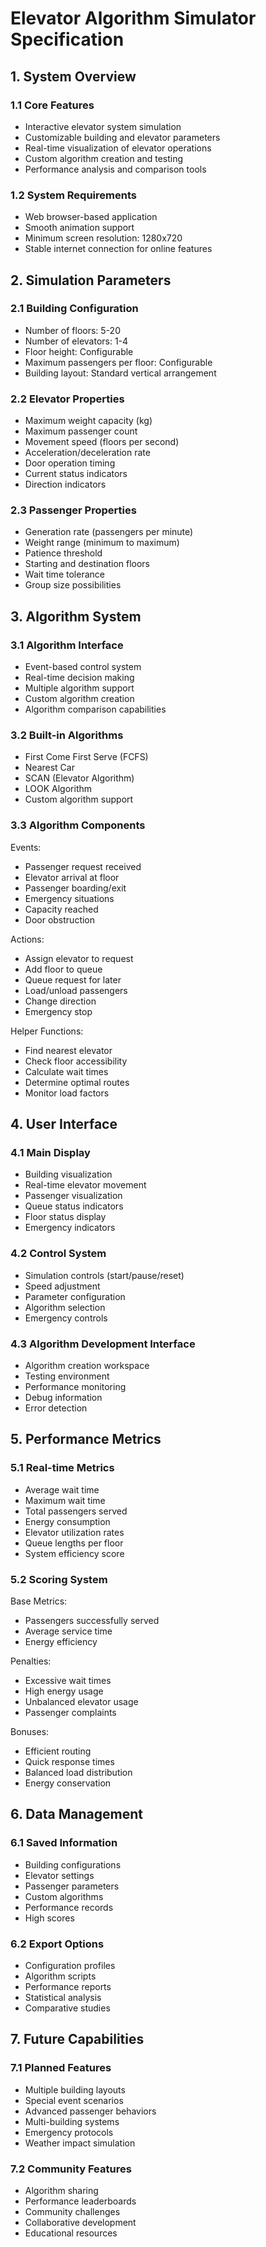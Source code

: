 # Elevator Algorithm Simulator Specification

## 1. System Overview

### 1.1 Core Features
- Interactive elevator system simulation
- Customizable building and elevator parameters
- Real-time visualization of elevator operations
- Custom algorithm creation and testing
- Performance analysis and comparison tools

### 1.2 System Requirements
- Web browser-based application
- Smooth animation support
- Minimum screen resolution: 1280x720
- Stable internet connection for online features

## 2. Simulation Parameters

### 2.1 Building Configuration
- Number of floors: 5-20
- Number of elevators: 1-4
- Floor height: Configurable
- Maximum passengers per floor: Configurable
- Building layout: Standard vertical arrangement

### 2.2 Elevator Properties
- Maximum weight capacity (kg)
- Maximum passenger count
- Movement speed (floors per second)
- Acceleration/deceleration rate
- Door operation timing
- Current status indicators
- Direction indicators

### 2.3 Passenger Properties
- Generation rate (passengers per minute)
- Weight range (minimum to maximum)
- Patience threshold
- Starting and destination floors
- Wait time tolerance
- Group size possibilities

## 3. Algorithm System

### 3.1 Algorithm Interface
- Event-based control system
- Real-time decision making
- Multiple algorithm support
- Custom algorithm creation
- Algorithm comparison capabilities

### 3.2 Built-in Algorithms
- First Come First Serve (FCFS)
- Nearest Car
- SCAN (Elevator Algorithm)
- LOOK Algorithm
- Custom algorithm support

### 3.3 Algorithm Components
Events:
- Passenger request received
- Elevator arrival at floor
- Passenger boarding/exit
- Emergency situations
- Capacity reached
- Door obstruction

Actions:
- Assign elevator to request
- Add floor to queue
- Queue request for later
- Load/unload passengers
- Change direction
- Emergency stop

Helper Functions:
- Find nearest elevator
- Check floor accessibility
- Calculate wait times
- Determine optimal routes
- Monitor load factors

## 4. User Interface

### 4.1 Main Display
- Building visualization
- Real-time elevator movement
- Passenger visualization
- Queue status indicators
- Floor status display
- Emergency indicators

### 4.2 Control System
- Simulation controls (start/pause/reset)
- Speed adjustment
- Parameter configuration
- Algorithm selection
- Emergency controls

### 4.3 Algorithm Development Interface
- Algorithm creation workspace
- Testing environment
- Performance monitoring
- Debug information
- Error detection

## 5. Performance Metrics

### 5.1 Real-time Metrics
- Average wait time
- Maximum wait time
- Total passengers served
- Energy consumption
- Elevator utilization rates
- Queue lengths per floor
- System efficiency score

### 5.2 Scoring System
Base Metrics:
- Passengers successfully served
- Average service time
- Energy efficiency

Penalties:
- Excessive wait times
- High energy usage
- Unbalanced elevator usage
- Passenger complaints

Bonuses:
- Efficient routing
- Quick response times
- Balanced load distribution
- Energy conservation

## 6. Data Management

### 6.1 Saved Information
- Building configurations
- Elevator settings
- Passenger parameters
- Custom algorithms
- Performance records
- High scores

### 6.2 Export Options
- Configuration profiles
- Algorithm scripts
- Performance reports
- Statistical analysis
- Comparative studies

## 7. Future Capabilities

### 7.1 Planned Features
- Multiple building layouts
- Special event scenarios
- Advanced passenger behaviors
- Multi-building systems
- Emergency protocols
- Weather impact simulation

### 7.2 Community Features
- Algorithm sharing
- Performance leaderboards
- Community challenges
- Collaborative development
- Educational resources 